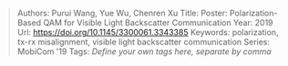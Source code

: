 > Authors: Purui Wang, Yue Wu, Chenren Xu
> Title: Poster: Polarization-Based QAM for Visible Light Backscatter Communication
> Year: 2019
> Url: https://doi.org/10.1145/3300061.3343385
> Keywords: polarization, tx-rx misalignment, visible light backscatter communication
> Series: MobiCom '19
> Tags: *Define your own tags here, separate by comma*